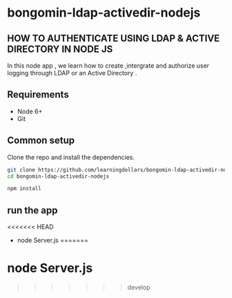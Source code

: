 # bongomin-ldap-activedir-nodejs
## HOW TO AUTHENTICATE USING LDAP & ACTIVE DIRECTORY IN NODE JS
In this node app , we learn how to create ,intergrate and authorize user logging through LDAP or an Active Directory .

## Requirements

* Node 6+
* Git

## Common setup

Clone the repo and install the dependencies.

```bash
git clone https://github.com/learningdollars/bongomin-ldap-activedir-nodejs.git
cd bongomin-ldap-activedir-nodejs
```

```bash
npm install
```

## run the app
<<<<<<< HEAD
* node Server.js
=======
# node Server.js
>>>>>>> develop



